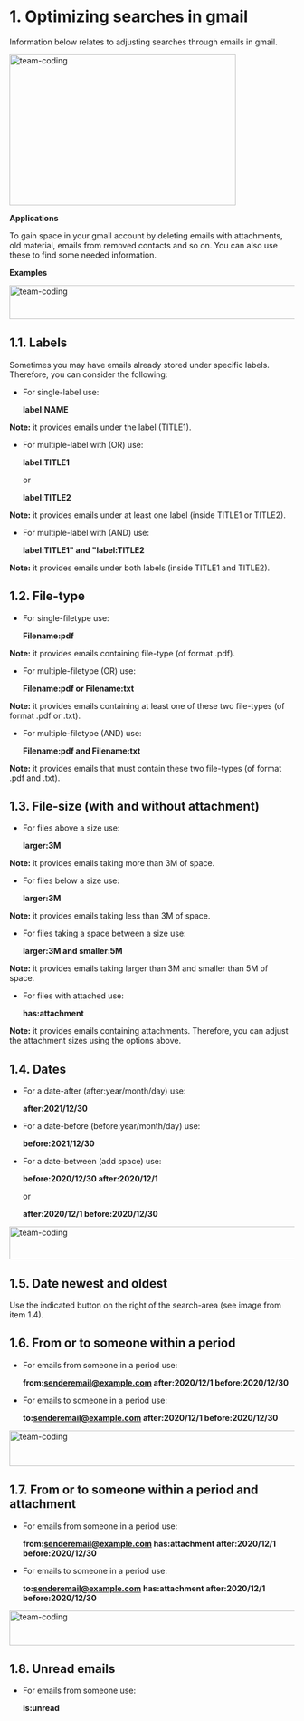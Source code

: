 <h1 align="left">1. Optimizing searches in gmail</h1>

Information below relates to adjusting searches through emails in gmail. 

<img align="center" src="https://upload.wikimedia.org/wikipedia/commons/thumb/8/86/Search-box_gmail_example.jpg/800px-Search-box_gmail_example.jpg" alt="team-coding" height="266" width="400" /></a>

<b>Applications</b>

To gain space in your gmail account by deleting emails with attachments, old material, emails from removed contacts and so on. You can also use these to
find some needed information.

<b>Examples</b>

<img align="center" src="https://upload.wikimedia.org/wikipedia/commons/thumb/0/0f/Search_emails_of_size_in_range_with_attachments_PDF_or_7Z.jpg/798px-Search_emails_of_size_in_range_with_attachments_PDF_or_7Z.jpg" alt="team-coding" height="60" width="798" /></a>

<h2 align="left">1.1. Labels</h2>

Sometimes you may have emails already stored under specific labels. Therefore, you can consider the following:

* For single-label use:

  <b>label:NAME</b>

<b>Note:</b> it provides emails under the label (TITLE1).

* For multiple-label with (OR) use:

  <b>label:TITLE1</b>

  or

  <b>label:TITLE2</b>

<b>Note:</b> it provides emails under at least one label (inside TITLE1 or TITLE2).

* For multiple-label with (AND) use:

  <b>label:TITLE1" and "label:TITLE2</b>

<b>Note:</b> it provides emails under both labels  (inside TITLE1 and TITLE2).

<h2 align="left">1.2. File-type</h2>

* For single-filetype use:

  <b>Filename:pdf</b>

<b>Note:</b> it provides emails containing file-type (of format .pdf).

* For multiple-filetype (OR) use:

  <b>Filename:pdf or Filename:txt</b>

<b>Note:</b> it provides emails containing at least one of these two file-types (of format .pdf or .txt).

* For multiple-filetype (AND) use:

  <b>Filename:pdf and Filename:txt</b>

<b>Note:</b> it provides emails that must contain these two file-types (of format .pdf and .txt).

<h2 align="left">1.3. File-size (with and without attachment)</h2>

* For files above a size use:

  <b>larger:3M</b>

<b>Note:</b> it provides emails taking more than 3M of space.

* For files below a size use:

  <b>larger:3M</b>

<b>Note:</b> it provides emails taking less than 3M of space.

* For files taking a space between a size use:

  <b>larger:3M and smaller:5M</b>

<b>Note:</b> it provides emails taking larger than 3M and smaller than 5M of space.

* For files with attached use:

  <b>has:attachment</b>

<b>Note:</b> it provides emails containing attachments. Therefore, you can adjust the attachment sizes using the options above.

<h2 align="left">1.4. Dates</h2>

* For a date-after (after:year/month/day) use:

  <b>after:2021/12/30</b>

* For a date-before (before:year/month/day) use:

  <b>before:2021/12/30</b>

* For a date-between (add space) use:

  <b> before:2020/12/30 after:2020/12/1</b>
  
  or
  
  <b>after:2020/12/1 before:2020/12/30</b>

<img align="center" src="https://upload.wikimedia.org/wikipedia/commons/thumb/d/dc/Search_emails_between_a_period_in_gmail.jpg/800px-Search_emails_between_a_period_in_gmail.jpg" alt="team-coding" height="58" width="800" /></a>

<h2 align="left">1.5. Date newest and oldest</h2>

Use the indicated button on the right of the search-area (see image from item 1.4).

<h2 align="left">1.6. From or to someone within a period</h2>

* For emails from someone in a period use:

  <b>from:senderemail@example.com after:2020/12/1 before:2020/12/30</b>

* For emails to someone in a period use:

  <b>to:senderemail@example.com after:2020/12/1 before:2020/12/30</b>

<img align="center" src="https://upload.wikimedia.org/wikipedia/commons/thumb/5/5a/Search_emails_to_someone_within_period_-_example.jpg/800px-Search_emails_to_someone_within_period_-_example.jpg" alt="team-coding" height="63" width="800" /></a>

<h2 align="left">1.7. From or to someone within a period and attachment</h2>

* For emails from someone in a period use:

  <b>from:senderemail@example.com has:attachment after:2020/12/1 before:2020/12/30</b>

* For emails to someone in a period use:

  <b>to:senderemail@example.com has:attachment after:2020/12/1 before:2020/12/30</b>

<img align="center" src="https://upload.wikimedia.org/wikipedia/commons/thumb/a/aa/Search_emails_to_someone_with_attachment_within_period_-_example.jpg/798px-Search_emails_to_someone_with_attachment_within_period_-_example.jpg" alt="team-coding" height="61" width="798" /></a>

<h2 align="left">1.8. Unread emails</h2>

* For emails from someone use:

  <b>is:unread</b>
